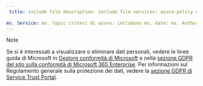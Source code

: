 ```yaml
---
 title: include file description: include file services: azure-policy author: eross-msft
 
ms. Service: ms. topic criteri di azure: includono ms. date: ms. Author 05/01/2018: ms. Custom lizross: includere file ms.collection: M365-identity-device-management
---
```


>[!Note]
>Se si è interessati a visualizzare o eliminare dati personali, vedere le linee guida di Microsoft in [Gestore conformità di Microsoft](https://servicetrust.microsoft.com/ComplianceManager) e nella [sezione GDPR del sito sulla conformità di Microsoft 365 Enterprise](https://docs.microsoft.com/en-us/microsoft-365/compliance/gdpr). Per informazioni sul Regolamento generale sulla protezione dei dati, vedere la [sezione GDPR di Service Trust Portal](https://servicetrust.microsoft.com/ViewPage/GDPRGetStarted).

